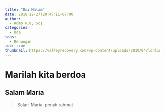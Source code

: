 ```yaml
---
title: "Doa Malam"
date: 2018-12-27T20:47:11+07:00
author:
  - Romo Rio, Scj
categories:
  - Doa
tags:
  - Renungan
toc: true
thumbnail: https://valleyrecovery.com/wp-content/uploads/2018/04/lonliness-in-sobriety.jpg
---
```


# Marilah kita berdoa

## Salam Maria

> Salam Maria, penuh rahmat

